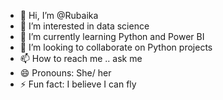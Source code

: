 - 👋 Hi, I’m @Rubaika
- 👀 I’m interested in data science
- 🌱 I’m currently learning Python and Power BI
- 💞️ I’m looking to collaborate on Python projects
- 📫 How to reach me .. ask me
- 😄 Pronouns: She/ her
- ⚡ Fun fact: I believe I can fly

<!---
Rubaikaa/Rubaikaa is a ✨ special ✨ repository because its `README.md` (this file) appears on your GitHub profile.
You can click the Preview link to take a look at your changes.
--->
